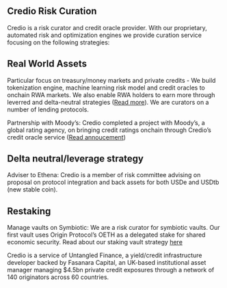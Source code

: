 ## Credio Risk Curation

Credio is a risk curator and credit oracle provider. With our proprietary, automated risk and optimization engines we provide curation service focusing on the following strategies: 

## Real World Assets
Particular focus on treasury/money markets and private credits - We build tokenization engine, machine learning risk model and credit oracles to onchain RWA markets. We also enable RWA holders to earn more through leverred and delta-neutral strategies ([Read more](https://mirror.xyz/untangledcredio.eth/Mp247txuTxBamgkcXWXnjEzNO6ae8RyiwP9ifhlhm3I)). We are curators on a number of lending protocols.

Partnership with Moody’s: Credio completed a project with Moody’s, a global rating agency, on bringing credit ratings onchain through Credio’s credit oracle service ([Read annoucement](https://credio.network/posts/2025-03-18-Moody's-issuing-blockchain-based-credit-ratings))

## Delta neutral/leverage strategy
Adviser to Ethena: Credio is a member of risk committee advising on proposal on protocol integration and back assets for both USDe and USDtb (new stable coin).

## Restaking 
Manage vaults on Symbiotic: We are a risk curator for symbiotic vaults. Our first vault uses Origin Protocol’s OETH as a delegated stake for shared economic security. Read about our staking vault strategy [here](https://mirror.xyz/untangledcredio.eth/z4TnJ7rXNky31mWR68TmD5dFg9zwi_WVgO8Q4XxoFEY) 

Credio is a service of Untangled Finance, a yield/credit infrastructure developer backed by Fasanara Capital, an UK-based institutional asset manager managing $4.5bn private credit exposures through a network of 140 originators across 60 countries. 
